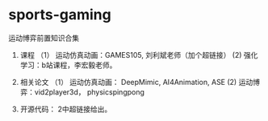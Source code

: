 # sports-gaming
运动博弈前置知识合集
1. 课程
   （1） 运动仿真动画：GAMES105, 刘利斌老师（加个超链接）
    (2)  强化学习：b站课程，李宏毅老师。
2. 相关论文
   （1） 运动仿真动画： DeepMimic, AI4Animation, ASE
    (2)  运动博弈：vid2player3d， physicspingpong

3. 开源代码：
    2中超链接给出。
